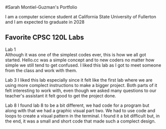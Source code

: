 #Sarah Montiel-Guzman's Portfolio

I am a computer science student at California State University of Fullerton and
I am expected to graduate in 2028

## Favorite CPSC 120L Labs

Lab 1  
Although it was one of the simplest codes ever, this is how we all got started. Hello.cc was a simple concept and to new coders no matter how simple we still tend to get confused. I liked this lab as I got to meet someone from the class and work with them. 

Lab 3 
I liked this lab especially since it felt like the first lab where we are using more complect instructions to make a bigger project. Both parts of it felt interesting to work with, even though we asked many questions to our teacher's assistant it felt good to get the project done. 

Lab 8 
I found lab 8 to be a bit different, we had code for a program but along with that we had a graphic visual part two. We had to use code and loops to create a visual pattern in the terminal. I found it a bit difficult but, in the end, it was a small and short code that made such a complect design.  
